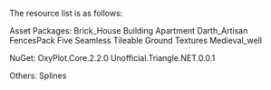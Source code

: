 The resource list is as follows:

Asset Packages:
  Brick_House
  Building Apartment
  Darth_Artisan
  FencesPack
  Five Seamless Tileable Ground Textures
  Medieval_well

NuGet:
  OxyPlot.Core.2.2.0
  Unofficial.Triangle.NET.0.0.1

Others:
  Splines
